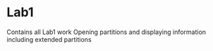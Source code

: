 # Lab1
Contains all Lab1 work
Opening partitions and displaying information including extended partitions
